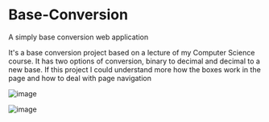 # Base-Conversion
A simply base conversion web application

It's a base conversion project based on a lecture of my Computer Science course.
It has two options of conversion, binary to decimal and decimal to a new base.
If this project I could understand more how the boxes work in the page and how to deal with page navigation

![image](https://github.com/user-attachments/assets/1be575ab-6dbc-47e5-9bd3-f545298d1816)

![image](https://github.com/user-attachments/assets/a152d966-8dfa-4813-8d08-d0e45d279a23)
